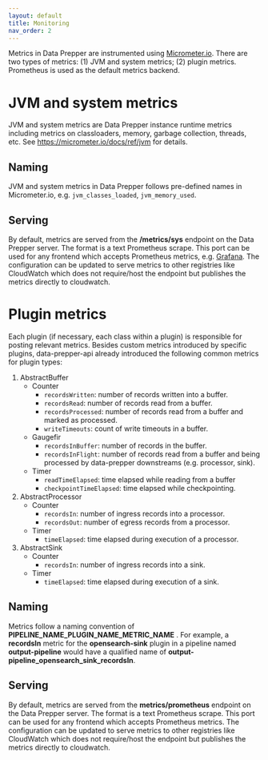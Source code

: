 ```yaml
---
layout: default
title: Monitoring
nav_order: 2
---
```


Metrics in Data Prepper are instrumented using [Micrometer.io](https://micrometer.io/). There are two types of metrics: (1) JVM and system metrics; (2) plugin metrics. Prometheus is used as the default metrics backend.

# JVM and system metrics

JVM and system metrics are Data Prepper instance runtime metrics including metrics on classloaders, memory, garbage collection, threads, etc. See https://micrometer.io/docs/ref/jvm for details.

## Naming

JVM and system metrics in Data Prepper follows pre-defined names in Micrometer.io, e.g. `jvm_classes_loaded`, `jvm_memory_used`.

## Serving

By default, metrics are served from the **/metrics/sys** endpoint on the Data Prepper server. The format is a text Prometheus scrape. This port can be used for any frontend which accepts Prometheus metrics, e.g. [Grafana](https://prometheus.io/docs/visualization/grafana/). The configuration can be updated to serve metrics to other registries like CloudWatch which does not require/host the endpoint but publishes the metrics directly to cloudwatch.

# Plugin metrics

Each plugin (if necessary, each class within a plugin) is responsible for posting relevant metrics. Besides custom metrics introduced by specific plugins, data-prepper-api already introduced the following common metrics for plugin types:

1. AbstractBuffer
    - Counter
        - `recordsWritten`: number of records written into a buffer.
        - `recordsRead`: number of records read from a buffer.
        - `recordsProcessed`: number of records read from a buffer and marked as processed.
        - `writeTimeouts`: count of write timeouts in a buffer.
    - Gaugefir 
        - `recordsInBuffer`: number of records in the buffer.
        - `recordsInFlight`: number of records read from a buffer and being processed by data-prepper downstreams (e.g. processor, sink).
    - Timer
        - `readTimeElapsed`: time elapsed while reading from a buffer
        - `checkpointTimeElapsed`: time elapsed while checkpointing.
2. AbstractProcessor
    - Counter
        - `recordsIn`: number of ingress records into a processor.
        - `recordsOut`: number of egress records from a processor.
    - Timer
        - `timeElapsed`: time elapsed during execution of a processor.
3. AbstractSink
    - Counter
        - `recordsIn`: number of ingress records into a sink.
    - Timer
        - `timeElapsed`: time elapsed during execution of a sink. 

## Naming
Metrics follow a naming convention of **PIPELINE_NAME_PLUGIN_NAME_METRIC_NAME** . For example, a **recordsIn** metric for the **opensearch-sink** plugin in a pipeline named **output-pipeline** would have a qualified name of **output-pipeline_opensearch_sink_recordsIn**.

## Serving
By default, metrics are served from the **metrics/prometheus** endpoint on the Data Prepper server. The format is a text Prometheus scrape. This port can be used for any frontend which accepts Prometheus metrics. The configuration can be updated to serve metrics to other registries like CloudWatch which does not require/host the endpoint but publishes the metrics directly to cloudwatch.